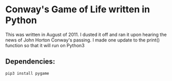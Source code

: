 # Conway's Game of Life written in Python

This was written in August of 2011. I dusted it off and ran it upon hearing the news of John Horton Conway's passing. I made one update to the print() function so that it will run on Python3

## Dependencies:

```pip3 install pygame```
